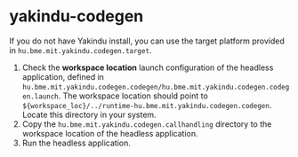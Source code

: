 # yakindu-codegen

If you do not have Yakindu install, you can use the target platform provided in `hu.bme.mit.yakindu.codegen.target`.

1. Check the **workspace location** launch configuration of the headless application, defined in `hu.bme.mit.yakindu.codegen.codegen/hu.bme.mit.yakindu.codegen.codegen.launch`. The workspace location should point to `${workspace_loc}/../runtime-hu.bme.mit.yakindu.codegen.codegen`. Locate this directory in your system.
2. Copy the `hu.bme.mit.yakindu.codegen.callhandling` directory to the workspace location of the headless application.
3. Run the headless application.
